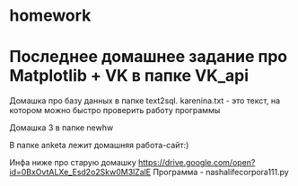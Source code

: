 # homework

# Последнее домашнее задание про Matplotlib + VK в папке VK_api

Домашка про базу данных в папке text2sql. karenina.txt - это текст, на котором можно быстро проверить работу программы

Домашка 3 в папке newhw

В папке anketa лежит домашняя работа-сайт:)

Инфа ниже про старую домашку
https://drive.google.com/open?id=0BxOvtALXe_Esd2o2Skw0M3lZalE
Программа - nashalifecorpora111.py
